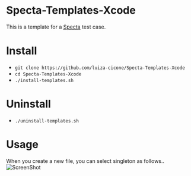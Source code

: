 Specta-Templates-Xcode
===============
This is a template for a [Specta](https://github.com/specta/specta) test case.

# Install #

* ```git clone https://github.com/luiza-cicone/Specta-Templates-Xcode```
* ```cd Specta-Templates-Xcode ```
* ```./install-templates.sh```

# Uninstall #
* ```./uninstall-templates.sh```

# Usage #
When you create a new file, you can select singleton as follows..
![ScreenShot](https://raw.github.com/luiza-cicone/Specta-Templates-Xcode/master/screenshots/screenshot.png) 

